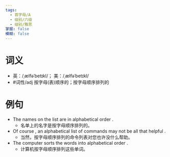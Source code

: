```yaml
---
tags:
  - 首字母/A
  - 级别/六级
  - 级别/雅思
掌握: false
模糊: false
---
```

# 词义
- 英：/ˌælfəˈbetɪkl/； 美：/ˌælfəˈbetɪkl/
- #词性/adj  按字母(表)顺序的；按字母顺序排列的
# 例句
- The names on the list are in alphabetical order .
	- 名单上的名字是按字母顺序排列的。
- Of course , an alphabetical list of commands may not be all that helpful .
	- 当然，按字母顺序排列的命令列表对您也许没什么帮助。
- The computer sorts the words into alphabetical order .
	- 计算机按字母顺序排列这些单词。
